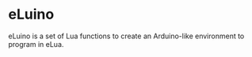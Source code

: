 eLuino
======

eLuino is a set of Lua functions to create an Arduino-like environment to program in eLua.
